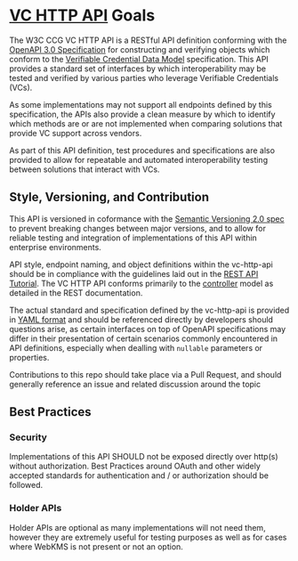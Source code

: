 # [VC HTTP API](https://github.com/w3c-ccg/vc-http-api/) Goals

The W3C CCG VC HTTP API is a RESTful API definition conforming with the [OpenAPI 3.0 Specification](https://swagger.io/specification/) for constructing and verifying objects which conform to the [Verifiable Credential Data Model](https://www.w3.org/TR/vc-data-model/) specification.  This API provides a standard set of interfaces by which interoperability may be tested and verified by various parties who leverage Verifiable Credentials (VCs).

As some implementations may not support all endpoints defined by this specification, the APIs also provide a clean measure by which to identify which methods are or are not implemented when comparing solutions that provide VC support across vendors.

As part of this API definition, test procedures and specifications are also provided to allow for repeatable and automated interoperability testing between solutions that interact with VCs.

## Style, Versioning, and Contribution
This API is versioned in coformance with the [Semantic Versioning 2.0 spec](https://semver.org/) to prevent breaking changes between major versions, and to allow for reliable testing and integration of implementations of this API within enterprise environments.

API style, endpoint naming, and object definitions within the vc-http-api should be in compliance with the guidelines laid out in the [REST API Tutorial](https://restfulapi.net/).  The VC HTTP API conforms primarily to the [controller](https://restfulapi.net/resource-naming/) model as detailed in the REST documentation.

The actual standard and specification defined by the vc-http-api is provided in [YAML format](./vc-http-api.yml) and should be referenced directly by developers should questions arise, as certain interfaces on top of OpenAPI specifications may differ in their presentation of certain scenarios commonly encountered in API definitions, especially when dealling with `nullable` parameters or properties.

Contributions to this repo should take place via a Pull Request, and should generally reference an issue and related discussion around the topic 

## Best Practices

### Security

Implementations of this API SHOULD not be exposed directly over http(s) without authorization.  Best Practices around OAuth and other widely accepted standards for authentication and / or authorization should be followed.

### Holder APIs 

Holder APIs are optional as many implementations will not need them, however they are extremely useful for testing purposes as well as for cases where WebKMS is not present or not an option.

